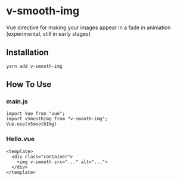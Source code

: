 # v-smooth-img

Vue directive for making your images appear in a fade in animation (experimental, still in early stages)

## Installation
```
yarn add v-smooth-img
```

## How To Use
### main.js
```
import Vue from "vue";
import vSmoothImg from "v-smooth-img";
Vue.use(vSmoothImg)
```

### Hello.vue
```
<template>
  <div class="container">
    <img v-smooth src="..." alt="...">
  </div>
</template>
```
